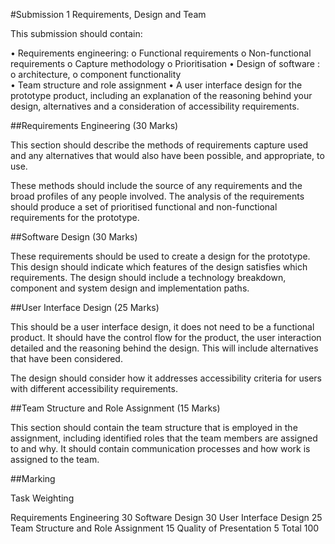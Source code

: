 #Submission 1 Requirements, Design and Team

This submission should contain:

• Requirements engineering:
	o Functional requirements
	o Non-functional requirements
	o Capture methodology
	o Prioritisation
• Design of software :
	o architecture,
	o component functionality	
• Team structure and role assignment
• A user interface design for the prototype product, including an explanation of the reasoning behind your design, alternatives and a consideration of accessibility requirements.

##Requirements Engineering (30 Marks)

This section should describe the methods of requirements capture used and any alternatives that would also have been possible, and appropriate, to use. 

These methods should include the source of any requirements and the broad profiles of any people involved. The analysis of the requirements should produce a set of prioritised functional and non-functional requirements for the prototype.

##Software Design (30 Marks)

These requirements should be used to create a design for the prototype. This design should indicate which features of the design satisfies which requirements. The design should include a technology breakdown, component and system design and implementation paths.

##User Interface Design (25 Marks)

This should be a user interface design, it does not need to be a functional product. It should have the control flow for the product, the user interaction detailed and the reasoning behind the design. This will include alternatives that have been considered.

The design should consider how it addresses accessibility criteria for users with different accessibility requirements.

##Team Structure and Role Assignment (15 Marks)

This section should contain the team structure that is employed in the assignment, including identified roles that the team members are assigned to and why. It should contain communication processes and how work is assigned to the team.

##Marking

Task Weighting

Requirements Engineering 30
Software Design 30
User Interface Design 25
Team Structure and Role Assignment 15
Quality of Presentation 5
Total 100